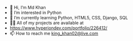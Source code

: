 - 👋 Hi, I’m Md Khan
- 👀 I’m interested in Python
- 🌱 I’m currently learning Python, HTML5, CSS, Django, SQL
- 👨‍💻 All of my projects are available at
- https://www.hyperiondev.com/portfolio/226412/
- 📫 How to reach me king_khan02@live.com



<!---
Md-khan02/Md-khan02 is a ✨ special ✨ repository because its `README.md` (this file) appears on your GitHub profile.
You can click the Preview link to take a look at your changes.
--->

